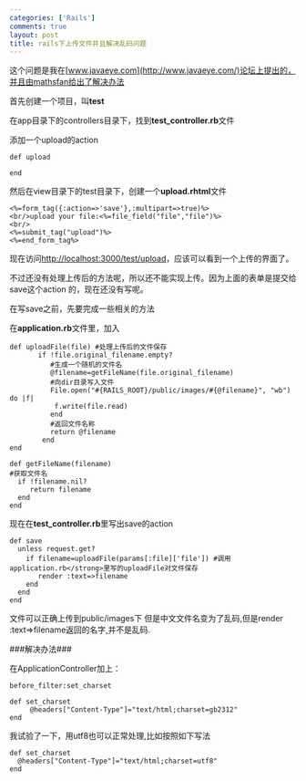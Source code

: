 ```yaml
--- 
categories: ['Rails']
comments: true
layout: post
title: rails下上传文件并且解决乱码问题
---
```

这个问题是我在[www.javaeye.com](http://www.javaeye.com/)论坛上提出的，并且由mathsfan给出了解决办法

首先创建一个项目，叫**test**

在app目录下的controllers目录下，找到**test_controller.rb**文件

添加一个upload的action

```
def upload

end
```

然后在view目录下的test目录下，创建一个**upload.rhtml**文件

```
<%=form_tag({:action=>'save'},:multipart=>true)%>
<br/>upload your file:<%=file_field("file","file")%>
<br/>
<%=submit_tag("upload")%>
<%=end_form_tag%>
```

现在访问[http://localhost:3000/test/upload](http://localhost:3000/test/upload)，应该可以看到一个上传的界面了。

不过还没有处理上传后的方法呢，所以还不能实现上传。因为上面的表单是提交给save这个action 的，现在还没有写呢。

在写save之前，先要完成一些相关的方法

在**application.rb**文件里，加入

```
def uploadFile(file) #处理上传后的文件保存
       if !file.original_filename.empty? 
          #生成一个随机的文件名
          @filename=getFileName(file.original_filename) 
          #向dir目录写入文件 
          File.open("#{RAILS_ROOT}/public/images/#{@filename}", "wb") do |f|
           f.write(file.read) 
          end 
          #返回文件名称
          return @filename 
        end 
end 
```

```
def getFileName(filename) 
#获取文件名
  if !filename.nil? 
     return filename 
  end 
end 
```

现在在**test_controller.rb**里写出save的action

```
def save 
  unless request.get? 
    if filename=uploadFile(params[:file]['file']) #调用application.rb</strong>里写的uploadFile对文件保存
       render :text=>filename 
    end 
  end 
end 
```

文件可以正确上传到public/images下 
但是中文文件名变为了乱码,但是render :text=>filename返回的名字,并不是乱码.

 ###解决办法###

在ApplicationController加上： 

```
before_filter:set_charset 

def set_charset 
     @headers["Content-Type"]="text/html;charset=gb2312" 
end 
```

我试验了一下，用utf8也可以正常处理,比如按照如下写法 

```
def set_charset
  @headers["Content-Type"]="text/html;charset=utf8" 
end 
```

